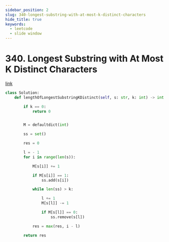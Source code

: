 ```yaml
---
sidebar_position: 2
slug: 340-longest-substring-with-at-most-k-distinct-characters
hide_title: true
keywords:
  - leetcode
  - slide window
---
```


# 340. Longest Substring with At Most K Distinct Characters

[link](https://leetcode.com/problems/longest-substring-with-at-most-k-distinct-characters/description/)

```python
class Solution:
    def lengthOfLongestSubstringKDistinct(self, s: str, k: int) -> int:

        if k == 0:
            return 0


        M = defaultdict(int)

        ss = set()

        res = 0

        l = - 1
        for i in range(len(s)):

            M[s[i]] += 1

            if M[s[i]] == 1:
                ss.add(s[i])

            while len(ss) > k:

                l += 1
                M[s[l]] -= 1

                if M[s[l]] == 0:
                    ss.remove(s[l])

            res = max(res, i - l)

        return res

```
